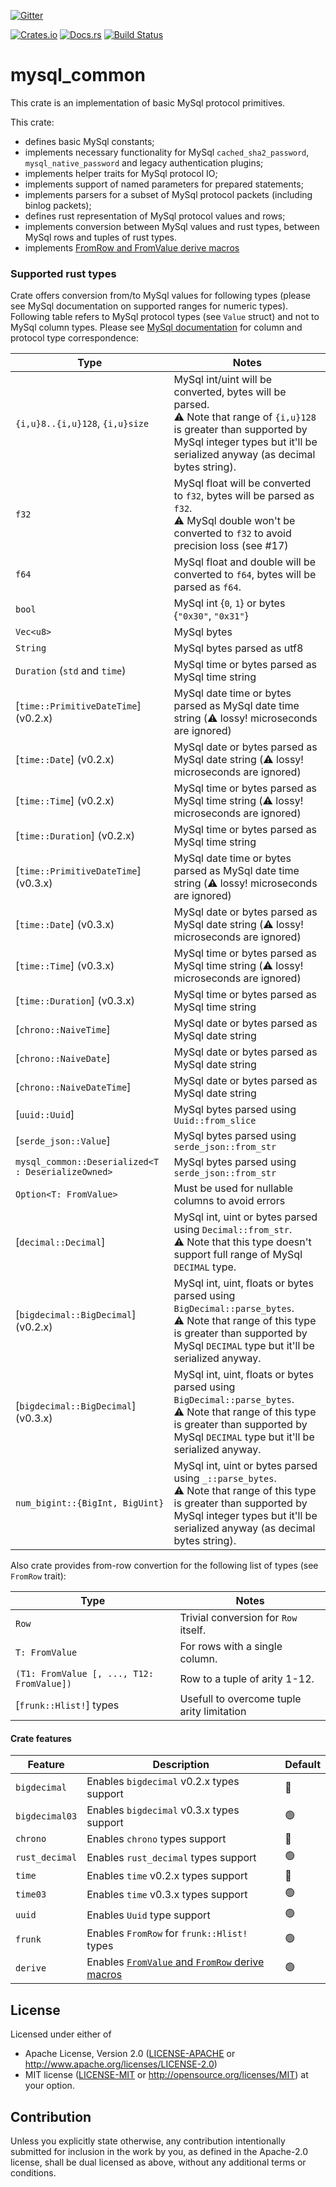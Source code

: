 [![Gitter](https://badges.gitter.im/rust-mysql/community.svg)](https://gitter.im/rust-mysql/community?utm_source=badge&utm_medium=badge&utm_campaign=pr-badge)

[![Crates.io](https://img.shields.io/crates/v/mysql_common.svg)](https://crates.io/crates/mysql_common)
[![Docs.rs](https://docs.rs/mysql_common/badge.svg)](https://docs.rs/mysql_common)
[![Build Status](https://travis-ci.org/blackbeam/rust_mysql_common.svg?branch=master)](https://travis-ci.org/blackbeam/rust_mysql_common)

# mysql_common

This crate is an implementation of basic MySql protocol primitives.

This crate:
* defines basic MySql constants;
* implements necessary functionality for MySql `cached_sha2_password`,
  `mysql_native_password` and legacy authentication plugins;
* implements helper traits for MySql protocol IO;
* implements support of named parameters for prepared statements;
* implements parsers for a subset of MySql protocol packets (including binlog packets);
* defines rust representation of MySql protocol values and rows;
* implements conversion between MySql values and rust types, between MySql rows and tuples
  of rust types.
* implements [FromRow and FromValue derive macros][2]

### Supported rust types

Crate offers conversion from/to MySql values for following types (please see MySql documentation
on supported ranges for numeric types). Following table refers to MySql protocol types
(see `Value` struct) and not to MySql column types. Please see [MySql documentation][1] for
column and protocol type correspondence:

| Type                                 | Notes                                                     |
| ------------------------------------ | -------------------------------------------------------   |
| `{i,u}8..{i,u}128`, `{i,u}size`      | MySql int/uint will be converted, bytes will be parsed.<br>⚠️ Note that range of `{i,u}128` is greater than supported by MySql integer types but it'll be serialized anyway (as decimal bytes string). |
| `f32`                                | MySql float will be converted to `f32`, bytes will be parsed as `f32`.<br>⚠️ MySql double won't be converted to `f32` to avoid precision loss (see #17) |
| `f64`                                | MySql float and double will be converted to `f64`, bytes will be parsed as `f64`. |
| `bool`                               | MySql int {`0`, `1`} or bytes {`"0x30"`, `"0x31"`}        |
| `Vec<u8>`                            | MySql bytes                                               |
| `String`                             | MySql bytes parsed as utf8                                |
| `Duration` (`std` and `time`)        | MySql time or bytes parsed as MySql time string           |
| [`time::PrimitiveDateTime`] (v0.2.x) | MySql date time or bytes parsed as MySql date time string (⚠️ lossy! microseconds are ignored)           |
| [`time::Date`] (v0.2.x)              | MySql date or bytes parsed as MySql date string (⚠️ lossy! microseconds are ignored)           |
| [`time::Time`] (v0.2.x)              | MySql time or bytes parsed as MySql time string (⚠️ lossy! microseconds are ignored)           |
| [`time::Duration`] (v0.2.x)          | MySql time or bytes parsed as MySql time string           |
| [`time::PrimitiveDateTime`] (v0.3.x) | MySql date time or bytes parsed as MySql date time string (⚠️ lossy! microseconds are ignored)           |
| [`time::Date`] (v0.3.x)              | MySql date or bytes parsed as MySql date string (⚠️ lossy! microseconds are ignored)           |
| [`time::Time`] (v0.3.x)              | MySql time or bytes parsed as MySql time string (⚠️ lossy! microseconds are ignored)           |
| [`time::Duration`] (v0.3.x)          | MySql time or bytes parsed as MySql time string           |
| [`chrono::NaiveTime`]                | MySql date or bytes parsed as MySql date string           |
| [`chrono::NaiveDate`]                | MySql date or bytes parsed as MySql date string           |
| [`chrono::NaiveDateTime`]            | MySql date or bytes parsed as MySql date string           |
| [`uuid::Uuid`]                       | MySql bytes parsed using `Uuid::from_slice`               |
| [`serde_json::Value`]                | MySql bytes parsed using `serde_json::from_str`           |
| `mysql_common::Deserialized<T : DeserializeOwned>` | MySql bytes parsed using `serde_json::from_str` |
| `Option<T: FromValue>`               | Must be used for nullable columns to avoid errors         |
| [`decimal::Decimal`]                 | MySql int, uint or bytes parsed using `Decimal::from_str`.<br>⚠️ Note that this type doesn't support full range of MySql `DECIMAL` type. |
| [`bigdecimal::BigDecimal`] (v0.2.x)  | MySql int, uint, floats or bytes parsed using `BigDecimal::parse_bytes`.<br>⚠️ Note that range of this type is greater than supported by MySql `DECIMAL` type but it'll be serialized anyway. |
| [`bigdecimal::BigDecimal`] (v0.3.x)  | MySql int, uint, floats or bytes parsed using `BigDecimal::parse_bytes`.<br>⚠️ Note that range of this type is greater than supported by MySql `DECIMAL` type but it'll be serialized anyway. |
| `num_bigint::{BigInt, BigUint}`      | MySql int, uint or bytes parsed using `_::parse_bytes`.<br>⚠️ Note that range of this type is greater than supported by MySql integer types but it'll be serialized anyway (as decimal bytes string). |

Also crate provides from-row convertion for the following list of types (see `FromRow` trait):

| Type                                            | Notes                                             |
| ----------------------------------------------- | ------------------------------------------------- |
| `Row`                                           | Trivial conversion for `Row` itself.              |
| `T: FromValue`                                  | For rows with a single column.                    |
| `(T1: FromValue [, ..., T12: FromValue])`       | Row to a tuple of arity 1-12.                     |
| [`frunk::Hlist!`] types                         | Usefull to overcome tuple arity limitation        |

#### Crate features

| Feature        | Description                                          | Default |
| -------------- | ---------------------------------------------------- | ------- |
| `bigdecimal`   | Enables `bigdecimal` v0.2.x types support            | 🔴      |
| `bigdecimal03` | Enables `bigdecimal` v0.3.x types support            | 🟢      |
| `chrono`       | Enables `chrono` types support                       | 🔴      |
| `rust_decimal` | Enables `rust_decimal` types support                 | 🟢      |
| `time`         | Enables `time` v0.2.x types support                  | 🔴      |
| `time03`       | Enables `time` v0.3.x types support                  | 🟢      |
| `uuid`         | Enables `Uuid` type support                          | 🟢      |
| `frunk`        | Enables `FromRow` for `frunk::Hlist!` types          | 🟢      |
| `derive`       | Enables [`FromValue` and `FromRow` derive macros][2] | 🟢      |

[1]: https://dev.mysql.com/doc/internals/en/binary-protocol-value.html
[2]: https://docs.rs/mysql-common-derive

## License

Licensed under either of
 * Apache License, Version 2.0 ([LICENSE-APACHE](LICENSE-APACHE) or http://www.apache.org/licenses/LICENSE-2.0)
 * MIT license ([LICENSE-MIT](LICENSE-MIT) or http://opensource.org/licenses/MIT)
at your option.

## Contribution

Unless you explicitly state otherwise, any contribution intentionally submitted
for inclusion in the work by you, as defined in the Apache-2.0 license, shall be dual licensed as above, without any
additional terms or conditions.

